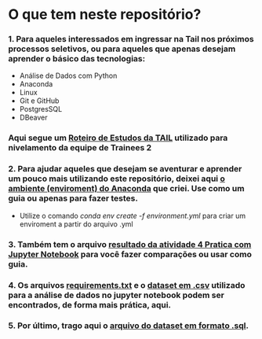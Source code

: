 # O que tem neste repositório?

### 1. Para aqueles interessados em ingressar na Tail nos próximos processos seletivos, ou para aqueles que apenas desejam aprender o básico das tecnologias:
- Análise de Dados com Python
- Anaconda
- Linux
- Git e GitHub
- PostgresSQL
- DBeaver

### Aqui segue um [Roteiro de Estudos da TAIL](https://github.com/ArthurRamonSouza/tail-trainees-2/blob/main/Roteiro_de_Estudos_TAIL_Trainees_2.odt) utilizado para nivelamento da equipe de Trainees 2

### 2. Para ajudar aqueles que desejam se aventurar e aprender um pouco mais utilizando este repositório, deixei aqui [o ambiente (enviroment) do Anaconda](https://github.com/ArthurRamonSouza/tail-trainees-2/blob/main/environment.yml) que criei. Use como um guia ou apenas para fazer testes.
- Utilize o comando *conda env create -f environment.yml* para criar um enviroment a partir do arquivo .yml

### 3. Também tem o arquivo [resultado da atividade 4 Pratica com Jupyter Notebook](https://github.com/ArthurRamonSouza/tail-trainees-2/blob/main/Pratica_Jupyter.ipynb) para você fazer comparações ou usar como guia.

### 4. Os arquivos [requirements.txt](https://github.com/ArthurRamonSouza/tail-trainees-2/blob/main/requirements.txt) e o [dataset em .csv](https://github.com/ArthurRamonSouza/tail-trainees-2/blob/main/Planilha-de-Estudos-TAIL-Trainees-2.csv) utilizado para a análise de dados no jupyter notebook podem ser encontrados, de forma mais prática, aqui. 

### 5. Por último, trago aqui o [arquivo do dataset em formato .sql](https://github.com/ArthurRamonSouza/tail-trainees-2/blob/main/Planilha-de-Estudos-TAIL-Trainees-2.sql).
